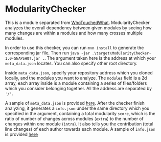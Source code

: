 # ModularityChecker
This is a module separated from [WhoTouchedWhat](https://github.com/Jubilee101/WhoTouchedWhat).
ModularityChecker analyzes the overall dependency between given modules by
seeing how many changes are within a modules and how many crosses multiple modules.
<pr>

In order to use this checker, you can run `mvn install` to generate the corresponding jar file.
Then run `java -jar .\target\ModularityChecker-1.0-SNAPSHOT.jar .`. The argument taken here is the address
at which your `meta_data.json` locates. You can also specify other root directory.
<pr>

Inside `meta_data.json`, specify your repository address which you cloned locally, and the modules you want to analyze. The `modules` field
is a 2d array, each array inside is a module containing a series of files/folders which you consider belonging together.
All the address are separated by `'/'`.
<pr>

A sample of `meta_data.json` is provided [here](https://github.com/Jubilee101/ModularityChecker/blob/master/sample/meta_data.json). After the checker finish analyzing, it generates a
`info.json` under the same directory which you specified in the argument, containing a total modularity `score`, 
which is the ratio of number of changes across modules (`extra`) to the number
of changes within one module (`intra`). It also tells you the contribution (total line changes) of each author towards each module.
A sample of `info.json` is provided [here](https://github.com/Jubilee101/ModularityChecker/blob/master/sample/info.json)